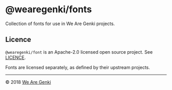 # @wearegenki/fonts

Collection of fonts for use in We Are Genki projects.

## Licence

`@wearegenki/font` is an Apache-2.0 licensed open source project. See [LICENCE](https://github.com/WeAreGenki/ui/blob/master/LICENCE).

Fonts are licensed separately, as defined by their upstream projects.

-----

© 2018 [We Are Genki](https://wearegenki.com)
